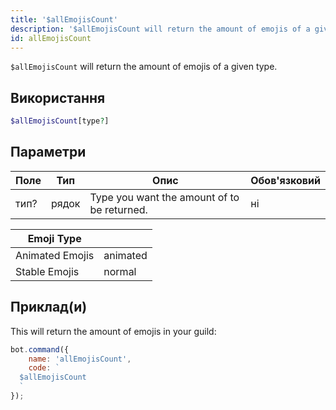 ```yaml
---
title: '$allEmojisCount'
description: '$allEmojisCount will return the amount of emojis of a given type.'
id: allEmojisCount
---
```


`$allEmojisCount` will return the amount of emojis of a given type.

## Використання

```php
$allEmojisCount[type?]
```

## Параметри

| Поле | Тип   | Опис                                        | Обов'язковий |
| ---- | ----- | ------------------------------------------- | ------------ |
| тип? | рядок | Type you want the amount of to be returned. | ні           |

| Emoji Type      |          |
| --------------- | -------- |
| Animated Emojis | animated |
| Stable Emojis   | normal   |

## Приклад(и)

This will return the amount of emojis in your guild:

```javascript
bot.command({
    name: 'allEmojisCount',
    code: `
  $allEmojisCount
  `
});
```